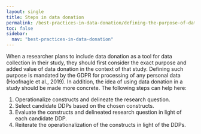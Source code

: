 ```yaml
---
layout: single
title: Steps in data donation
permalink: /best-practices-in-data-donation/defining-the-purpose-of-data-donation-in-the-study/steps
toc: false
sidebar:
  nav: "best-practices-in-data-donation"
---
```


When a researcher plans to include data donation as a tool for data collection in their study, they should first consider the exact purpose and added value of data donation in the context of that study. Defining such purpose is mandated by the GDPR for processing of any personal data (Hoofnagle et al., 2019). In addition, the idea of using data donation in a study should be made more concrete.
The following steps can help here:

1. Operationalize constructs and delineate the research question.
2. Select candidate DDPs based on the chosen constructs.
3. Evaluate the constructs and delineated research question in light of each candidate DDP.
4. Reiterate the operationalization of the constructs in light of the DDPs.